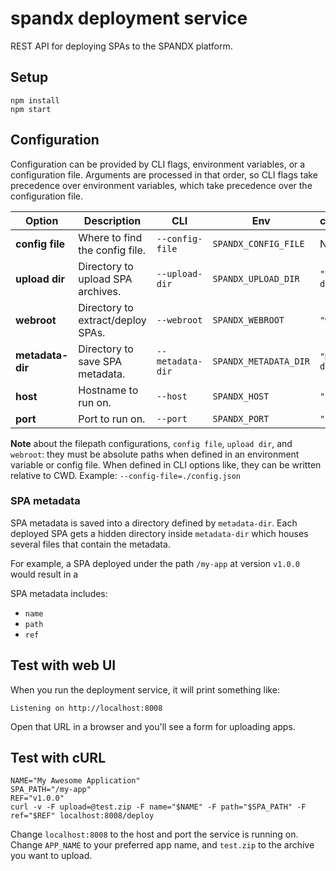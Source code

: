 # spandx deployment service

REST API for deploying SPAs to the SPANDX platform.

## Setup

```
npm install
npm start
```

## Configuration

Configuration can be provided by CLI flags, environment variables, or a configuration file.  Arguments are processed in that order, so CLI flags take precedence over environment variables, which take precedence over the configuration file.

| Option | Description | CLI | Env | config.json | Default |
| --- | --- | --- |--- | ---  | --- |
| **config file** | Where to find the config file. | `--config-file` | `SPANDX_CONFIG_FILE` | N/A | `stuff` |
| **upload dir** | Directory to upload SPA archives. | `--upload-dir` | `SPANDX_UPLOAD_DIR` | `"upload-dir"`  | `/tmp/spandx_uploads` |
| **webroot** | Directory to extract/deploy SPAs. | `--webroot` | `SPANDX_WEBROOT` | `"webroot"`  | `/var/www` |
| **metadata-dir** | Directory to save SPA metadata. | `--metadata-dir` | `SPANDX_METADATA_DIR` | `"metadata-dir"`  | The `webroot` value. |
| **host** | Hostname to run on. | `--host` | `SPANDX_HOST` | `"host"`  | `localhost` |
| **port** | Port to run on. | `--port` | `SPANDX_PORT` | `"port"`  | `8008` |

**Note** about the filepath configurations, `config file`, `upload dir`, and `webroot`: they must be absolute paths when defined in an environment variable or config file.  When defined in CLI options like, they can be written relative to CWD.  Example: `--config-file=./config.json`

### SPA metadata

SPA metadata is saved into a directory defined by `metadata-dir`.  Each deployed SPA gets a hidden directory inside `metadata-dir` which houses several files that contain the metadata.

For example, a SPA deployed under the path `/my-app` at version `v1.0.0` would result in a 

SPA metadata includes:

 - `name`
 - `path`
 - `ref`

## Test with web UI

When you run the deployment service, it will print something like:

`Listening on http://localhost:8008`

Open that URL in a browser and you'll see a form for uploading apps.

## Test with cURL

```
NAME="My Awesome Application"
SPA_PATH="/my-app"
REF="v1.0.0"
curl -v -F upload=@test.zip -F name="$NAME" -F path="$SPA_PATH" -F ref="$REF" localhost:8008/deploy
```

Change `localhost:8008` to the host and port the service is running on.  Change `APP_NAME` to your preferred app name, and `test.zip` to the archive you want to upload.
